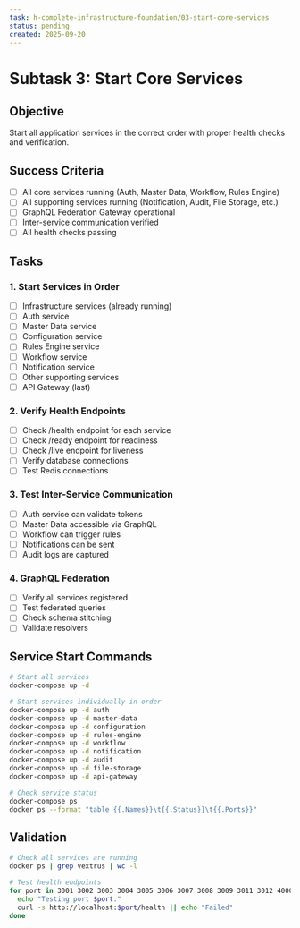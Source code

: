 ```yaml
---
task: h-complete-infrastructure-foundation/03-start-core-services
status: pending
created: 2025-09-20
---
```


# Subtask 3: Start Core Services

## Objective
Start all application services in the correct order with proper health checks and verification.

## Success Criteria
- [ ] All core services running (Auth, Master Data, Workflow, Rules Engine)
- [ ] All supporting services running (Notification, Audit, File Storage, etc.)
- [ ] GraphQL Federation Gateway operational
- [ ] Inter-service communication verified
- [ ] All health checks passing

## Tasks

### 1. Start Services in Order
- [ ] Infrastructure services (already running)
- [ ] Auth service
- [ ] Master Data service
- [ ] Configuration service
- [ ] Rules Engine service
- [ ] Workflow service
- [ ] Notification service
- [ ] Other supporting services
- [ ] API Gateway (last)

### 2. Verify Health Endpoints
- [ ] Check /health endpoint for each service
- [ ] Check /ready endpoint for readiness
- [ ] Check /live endpoint for liveness
- [ ] Verify database connections
- [ ] Test Redis connections

### 3. Test Inter-Service Communication
- [ ] Auth service can validate tokens
- [ ] Master Data accessible via GraphQL
- [ ] Workflow can trigger rules
- [ ] Notifications can be sent
- [ ] Audit logs are captured

### 4. GraphQL Federation
- [ ] Verify all services registered
- [ ] Test federated queries
- [ ] Check schema stitching
- [ ] Validate resolvers

## Service Start Commands
```bash
# Start all services
docker-compose up -d

# Start services individually in order
docker-compose up -d auth
docker-compose up -d master-data
docker-compose up -d configuration
docker-compose up -d rules-engine
docker-compose up -d workflow
docker-compose up -d notification
docker-compose up -d audit
docker-compose up -d file-storage
docker-compose up -d api-gateway

# Check service status
docker-compose ps
docker ps --format "table {{.Names}}\t{{.Status}}\t{{.Ports}}"
```

## Validation
```bash
# Check all services are running
docker ps | grep vextrus | wc -l

# Test health endpoints
for port in 3001 3002 3003 3004 3005 3006 3007 3008 3009 3011 3012 4000; do
  echo "Testing port $port:"
  curl -s http://localhost:$port/health || echo "Failed"
done
```